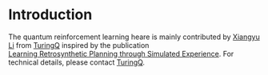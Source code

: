 # Introduction

The quantum reinforcement learning heare is mainly contributed by [Xiangyu Li](https://github.com/lxy-z) from [TuringQ](https://www.turingq.com/about-en.html) 
inspired by the publication  
[Learning Retrosynthetic Planning through Simulated Experience](https://pubs.acs.org/doi/10.1021/acscentsci.9b00055). For technical details, please contact [TuringQ](https://www.turingq.com/about-en.html).